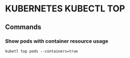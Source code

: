 # KUBERNETES KUBECTL TOP

## Commands

### Show pods with container resource usage
`kubetl top pods --containers=true`